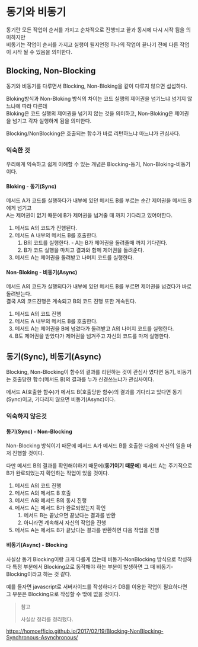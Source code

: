 # 동기와 비동기

동기란 모든 작업이 순서를 가지고 순차적으로 진행되고 끝과 동시에 다시 시작 됨을 의미하지만  
비동기는 작업이 순서를 가지고 실행이 될지언정 하나의 작업이 끝나기 전에 다른 작업이 시작 될 수 있음을 의미한다.

## Blocking, Non-Blocking

동기와 비동기를 다루면서 Blocking, Non-Bloking을 같이 다루지 않으면 섭섭하다.

Bloking방식과 Non-Bloking 방식의 차이는 코드 실행의 제어권을 넘기느냐 넘기지 않느냐에 따라 다른데  
Bloking은 코드 실행의 제어권을 넘기지 않는 것을 의미하고, Non-Bloking은 제어권을 넘기고 각자 실행하게 됨을 의미한다.

Blocking/NonBlocking은 호출되는 함수가 바로 리턴하느냐 마느냐가 관심사다.

### 익숙한 것

우리에게 익숙하고 쉽게 이해할 수 있는 개념은 Blocking-동기, Non-Bloking-비동기 이다.

#### Bloking - 동기(Sync)

메서드 A가 코드를 실행하다가 내부에 있던 메서드 B를 부르는 순간 제어권을 메서드 B에게 넘기고  
A는 제어권이 없기 때문에 B가 제어권을 넘겨줄 때 까지 기다리고 있어야한다.

1. 메서드 A의 코드가 진행된다.
2. 메서드 A 내부의 메서드 B를 호출한다.
   1. B의 코드를 실행한다. - A는 B가 제어권을 돌려줄때 까지 기다린다.
   2. B가 코드 실행을 마치고 결과와 함께 제어권을 돌려준다.
3. 메서드 A는 제어권을 돌려받고 나머지 코드를 실행한다.

#### Non-Bloking - 비동기(Async)

메서드 A의 코드가 실행되다가 내부에 있던 메서드 B를 부르면 제어권을 넘겼다가 바로 돌려받는다.  
결국 A의 코드진행은 계속되고 B의 코드 진행 또한 계속된다.

1. 메서드 A의 코드 진행
2. 메서드 A 내부의 메서드 B를 호출한다.
3. 메서드 A는 제어권을 B에 넘겼다가 돌려받고 A의 나머지 코드를 실행한다.
4. B도 제어권을 받았다가 제어권을 넘겨주고 자신의 코드를 마저 실행한다.

## 동기(Sync), 비동기(Async)

Blocking, Non-Blocking이 함수의 결과를 리턴하는 것이 관심사 였다면 동기, 비동기는 호출당한 함수(메서드 B)의 결과를 누가 신경쓰느냐가 관심사이다. 

메서드 A(호출한 함수)가 메서드 B(호출당한 함수)의 결과를 기다리고 있다면 동기(Sync)이고, 기다리지 않으면 비동기(Async)이다.

### 익숙하지 않은것

#### 동기(Sync) - Non-Blocking 

Non-Blocking 방식이기 때문에 메서드 A가 메서드 B를 호출한 다음에 자신의 일을 마저 진행할 것이다.

다만 메서드 B의 결과를 확인해야하기 때문에(**동기이기 때문에**) 메서드 A는 주기적으로 B가 완료되었는지 확인하는 작업이 있을 것이다.

1. 메서드 A의 코드 진행
2. 메서드 A의 메서드 B 호출
3. 메서드 A와 메서드 B의 동시 진행
4. 메서드 A는 메서드 B가 완료되었는지 확인
   1. 메서드 B는 끝났으면 끝났다는 결과를 반환
   2. 아니라면 계속해서 자신의 작업을 진행
5. 메서드 A는 메서드 B가 끝났다는 결과를 반환하면 다음 작업을 진행

#### 비동기(Async) - Blocking

사실상 동기 Blocking이랑 크게 다를게 없는데 비동기-NonBlocking 방식으로 작성하다 특정 부분에서 Blocking으로 동작해야 하는 부분이 발생하면 그 때 비동기-Blocking이라고 하는 것 같다.

예를 들자면 javascript로 서버사이드를 작성하다가 DB를 이용한 작업이 필요하다면 그 부분은 Blocking으로 작성할 수 밖에 없을 것이다.

> 참고
>
> 사실상 정리를 정리했다.

https://homoefficio.github.io/2017/02/19/Blocking-NonBlocking-Synchronous-Asynchronous/